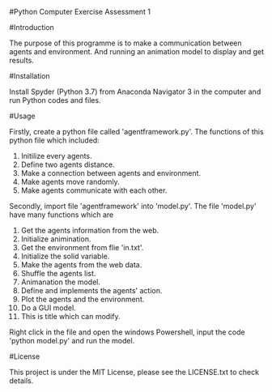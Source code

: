 #Python Computer Exercise Assessment 1

#Introduction

The purpose of this programme is to make a communication between agents and environment. And running an animation model to display and get results.

#Installation

Install Spyder (Python 3.7) from Anaconda Navigator 3 in the computer and run Python codes and files.

#Usage

Firstly, create a python file called 'agentframework.py'. The functions of this python file which included:

1. Initilize every agents.
2. Define two agents distance.
3. Make a connection between agents and environment.
4. Make agents move randomly.
5. Make agents communicate with each other.

Secondly, import file 'agentframework' into 'model.py'. The file 'model.py' have many functions which are

1. Get the agents information from the web.
2. Initialize animination.
3. Get the environment from flie 'in.txt'.
4. Initialize the solid variable.
5. Make the agents from the web data.
6. Shuffle the agents list.
7. Animanation the model.
8. Define and implements the agents' action.
9. Plot the agents and the environment. 
10. Do a GUI model. 
11. This is title which can modify.

Right click in the file and open the windows Powershell, input the code 'python model.py' and run the model.

#License

This project is under the MIT License, please see the LICENSE.txt to check details.